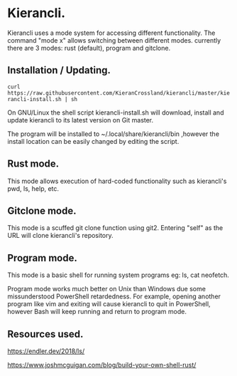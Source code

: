 # Kierancli.

Kierancli uses a mode system for accessing different functionality.
The command "mode x" allows switching between different modes. currently there are 3 modes:
rust (default), program and gitclone.

## Installation / Updating.
``curl https://raw.githubusercontent.com/KieranCrossland/kierancli/master/kierancli-install.sh | sh``

On GNU/Linux the shell script kierancli-install.sh
will download, install and update kierancli to its latest version on Git master.

The program will be installed to ~/.local/share/kierancli/bin ,however the install location can be easily changed by editing the script.

## Rust mode.
This mode allows execution of hard-coded functionality such as kierancli's pwd, ls, help, etc.

## Gitclone mode.
This mode is a scuffed git clone function using git2.
Entering "self" as the URL will clone kierancli's repository. 

## Program mode.
This mode is a basic shell for running system programs eg: ls, cat neofetch.

Program mode works much better on Unix than Windows due some missunderstood PowerShell retardedness.
For example, opening another program like vim and exiting will cause kierancli to quit in PowerShell,
however Bash will keep running and return to program mode.

## Resources used.
https://endler.dev/2018/ls/

https://www.joshmcguigan.com/blog/build-your-own-shell-rust/
